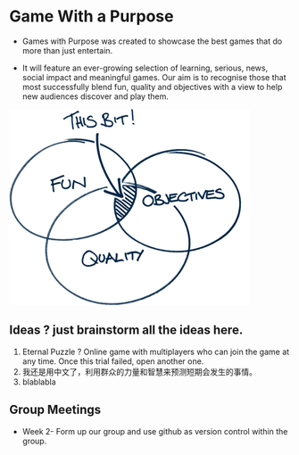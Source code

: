 # Game With a Purpose

* Games with Purpose was created to showcase the best games that do more than just entertain.

* It will feature an ever-growing selection of learning, serious, news, social impact and meaningful games. Our aim is to recognise those that most successfully blend fun, quality and objectives with a view to help new audiences discover and play them.


![GWAP](https://github.com/Caoxuyang/UCD-Recommond-System-PJ-GWAP/blob/master/image/whatisGWAP.png)


## Ideas ? just brainstorm all the ideas here.
1. Eternal Puzzle ? Online game with multiplayers who can join the game at any time. Once this trial failed, open another one.
2. 我还是用中文了，利用群众的力量和智慧来预测短期会发生的事情。
3. blablabla

## Group Meetings
* Week 2- Form up our group and use github as version control within the group.
